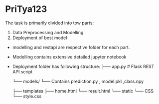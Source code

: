 # PriTya123

The task is primarily divided into tow parts:
1. Data Preprocessing and Modelling
2. Deployment of best model

- modelling and restapi are respective folder for each part.

- Modelling contains extensive detailed jupyter notebook 

- Deployment folder has following structure:
  ├── app.py  # Flask REST API script
  
  └── models/
      └── Contains prediction.py , model.pkl ,class.npy
      
  ├── templates
        ├── home.html
        └── result.html
  └── static
      └── CSS
           └── style.css
